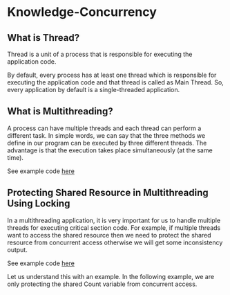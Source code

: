 # Knowledge-Concurrency

## What is Thread?
Thread is a unit of a process that is responsible for executing the application code. 

By default, every process has at least one thread which is responsible for executing the application code and that thread is called as Main Thread. So, every application by default is a single-threaded application.

## What is Multithreading?

A process can have multiple threads and each thread can perform a different task. In simple words, we can say that the three methods we define in our program can be executed by three different threads. 
The advantage is that the execution takes place simultaneously (at the same time).

See example code [here](001-Multithreading/Program.cs)

## Protecting Shared Resource in Multithreading Using Locking

In a multithreading application, it is very important for us to handle multiple threads for executing critical section code. For example, if multiple threads want to access the shared resource then we need to protect the shared resource from concurrent access otherwise we will get some inconsistency output. 

See example code [here](002-MultithreadingUsingLocking/Program.cs)

Let us understand this with an example. In the following example, we are only protecting the shared Count variable from concurrent access.